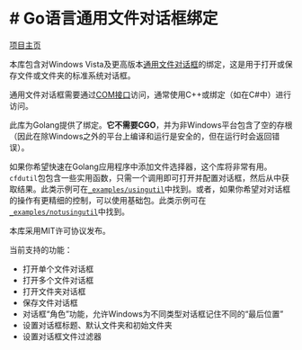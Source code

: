 # # Go语言通用文件对话框绑定

[项目主页](https://github.com/harry1453/go-common-file-dialog)

本库包含对Windows Vista及更高版本[通用文件对话框](https://docs.microsoft.com/en-us/windows/win32/shell/common-file-dialog)的绑定，这是用于打开或保存文件或文件夹的标准系统对话框。

通用文件对话框需要通过[COM接口](https://en.wikipedia.org/wiki/Component_Object_Model)访问，通常使用C++或绑定（如在C#中）进行访问。

此库为Golang提供了绑定。**它不需要CGO**，并为非Windows平台包含了空的存根（因此在除Windows之外的平台上编译和运行是安全的，但在运行时会返回错误）。

如果你希望快速在Golang应用程序中添加文件选择器，这个库将非常有用。`cfdutil`包包含一些实用函数，只需一个调用即可打开并配置对话框，然后从中获取结果。此类示例可在[`_examples/usingutil`](_examples/usingutil)中找到。或者，如果你希望对对话框的操作有更精细的控制，可以使用基础包。此类示例可在[`_examples/notusingutil`](_examples/notusingutil)中找到。

本库采用MIT许可协议发布。

当前支持的功能：

* 打开单个文件对话框
* 打开多个文件对话框
* 打开文件夹对话框
* 保存文件对话框
* 对话框“角色”功能，允许Windows为不同类型对话框记住不同的“最后位置”
* 设置对话框标题、默认文件夹和初始文件夹
* 设置对话框文件过滤器
